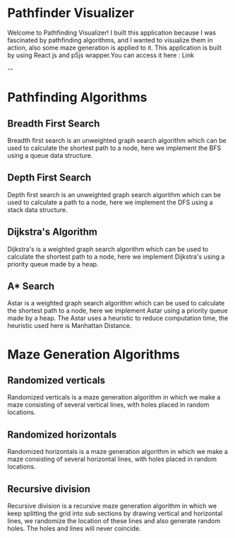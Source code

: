 # Pathfinder Visualizer

Welcome to Pathfinding Visualizer! I built this application because I was fascinated by pathfinding algorithms, and I wanted to visualize them in action, also some maze generation is applied to it. This application is built by using React js and p5js wrapper.You can access it here : Link

--

# Pathfinding Algorithms

## Breadth First Search
Breadth first search is an unweighted graph search algorithm which can be used to calculate the shortest path to a node, here we implement the BFS using a queue data structure.

## Depth First Search
Depth first search is an unweighted graph search algorithm which can be used to calculate a path to a node, here we implement the DFS using a stack data structure.

##  Dijkstra's Algorithm
Dijkstra's is a weighted graph search algorithm which can be used to calculate the shortest path to a node, here we implement Dijkstra's using a priority queue made by a heap.

## A* Search
Astar is a weighted graph search algorithm which can be used to calculate the shortest path to a node, here we implement Astar using a priority queue made by a heap. The Astar uses a heuristic to reduce computation time, the heuristic used here is Manhattan Distance.


# Maze Generation Algorithms

## Randomized verticals

Randomized verticals is a maze generation algorithm in which we make a maze consisting of several vertical lines, with holes placed in random locations.

## Randomized horizontals

Randomized horizontals is a maze generation algorithm in which we make a maze consisting of several horizontal lines, with holes placed in random locations.

## Recursive division

Recursive division is a recursive maze generation algorithm in which we keep splitting the grid into sub sections by drawing vertical and horizontal lines, we randomize the location of these lines and also generate random holes. The holes and lines will never coincide.

